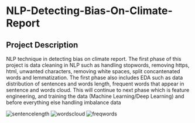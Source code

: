 # NLP-Detecting-Bias-On-Climate-Report
## Project Description
NLP technique in detecting bias on climate report. The first phase of this project is data cleaning in NLP such as handling stopwords, removing https, html,
unwanted characters, removing white spaces, split concantenated words and lemmatization. The first phase also includes EDA such as data distribution of 
sentences and words length, frequent words that appear in sentence and words cloud. This will continue to next phase which is feature engineering,
and training the data (Machine Learning/Deep Learning) and before everything else handling imbalance data



![sentencelength](https://user-images.githubusercontent.com/108880724/218101738-f4302f04-478e-4b60-bd10-5139999dfe85.png)
![wordscloud](https://user-images.githubusercontent.com/108880724/218101775-729a483b-e137-4eab-a919-be26ee775158.png)
![freqwords](https://user-images.githubusercontent.com/108880724/218101812-9e01c1d6-4aa2-42e9-83d3-3f82fcb1ae5b.png)
